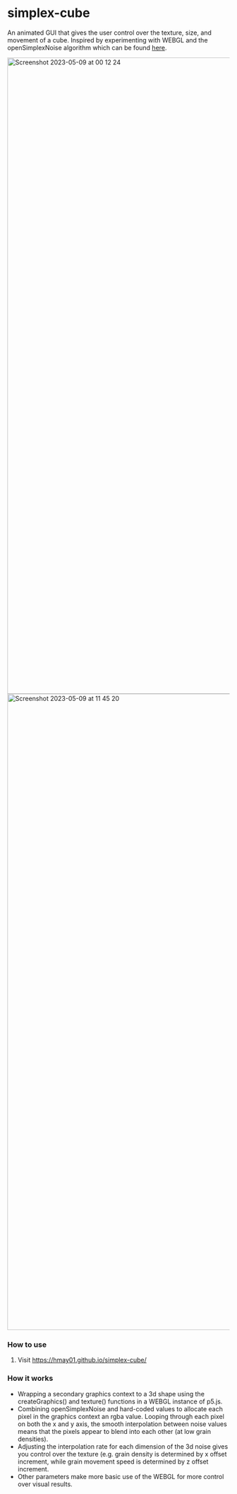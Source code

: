 # simplex-cube
An animated GUI that gives the user control over the texture, size, and movement of a cube. Inspired by experimenting with WEBGL and the openSimplexNoise algorithm which can be found  <a href = 'https://gist.github.com/PARC6502/85c99c04c9b3c6ae52c3c27605b4df0a'> here</a>.

<img width="1439" alt="Screenshot 2023-05-09 at 00 12 24" src="https://user-images.githubusercontent.com/106311108/236956707-bc0311c9-fd4a-4b79-8114-b26d84e18848.png">
<img width="1439" alt="Screenshot 2023-05-09 at 11 45 20" src="https://github.com/hmay01/simplex-cube/assets/106311108/37775c65-bd67-47ec-be34-ad29f6aa74fd">

### How to use
1. Visit https://hmay01.github.io/simplex-cube/

### How it works
- Wrapping a secondary graphics context to a 3d shape using the createGraphics() and texture() functions in a WEBGL instance of p5.js.
- Combining openSimplexNoise and hard-coded values to allocate each pixel in the graphics context an rgba value. Looping through each pixel on both the x and y axis, the smooth interpolation between noise values means that the pixels appear to blend into each other (at low grain densities).
- Adjusting the interpolation rate for each dimension of the 3d noise gives you control over the texture (e.g. grain density is determined by x offset increment, while grain movement speed is determined by z offset increment.
- Other parameters make more basic use of the WEBGL for more control over visual results.


###
